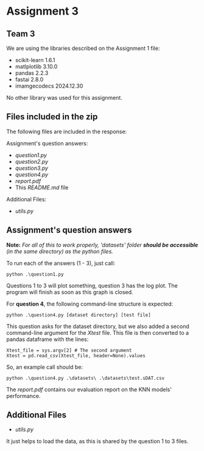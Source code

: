 # Assignment 3

## Team 3

We are using the libraries described on the Assignment 1 file:
* scikit-learn 1.6.1
* matlplotlib 3.10.0
* pandas 2.2.3
* fastai 2.8.0
* imamgecodecs 2024.12.30

No other library was used for this assignment.

## Files included in the zip
The following files are included in the response:

Assignment's question answers:
* *question1.py*
* *question2.py*
* *question3.py*
* *question4.py*
* *report.pdf*
* This *README.md* file

Additional Files:
* *utils.py*

## Assignment's question answers

**Note:** *For all of this to work properly, 'datasets' folder **should be accessible** (in the same directory) as the python files.*

To run each of the answers (1 - 3), just call:
```
python .\question1.py
```

Questions 1 to 3 will plot something, question 3 has the log plot. The program will finish as soon as this graph is closed.

For **question 4**, the following command-line structure is expected:
```
python .\question4.py [dataset directory] [test file]
```
This question asks for the dataset directory, but we also added a second command-line argument for the *Xtest* file. This file is then converted to a pandas dataframe with the lines:
```
Xtest_file = sys.argv[2] # The second argument
Xtest = pd.read_csv(Xtest_file, header=None).values
```
So, an example call should be:
```
python .\question4.py .\datasets\ .\datasets\test.sDAT.csv
```

The *report.pdf* contains our evaluation report on the KNN models' performance. 

## Additional Files
* *utils.py*

It just helps to load the data, as this is shared by the question 1 to 3 files.